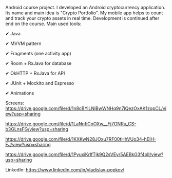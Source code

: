Android course project. I developed an Android cryptocurrency application. Its name and main idea is "Crypto Portfolio". My mobile app helps to count and track your crypto assets in real time. Development is continued after end on the course.
Main used tools:

✔ Java

✔ MVVM pattern

✔ Fragments (one activity app)

✔ Room + RxJava for database

✔ OkHTTP + RxJava for API

✔ JUnit + Mockito and Espresso

✔ Animations

Screens:
https://drive.google.com/file/d/1n8cBYiLNjBwWNHq9n7iQezOxAK1zopCL/view?usp=sharing

https://drive.google.com/file/d/1LaNnfiCnOXw__Fj7ONRu_CS-b3GLnsFG/view?usp=sharing

https://drive.google.com/file/d/1KXKwN28JOxu7RF00tHhVUo34-hEIH-EJ/view?usp=sharing

https://drive.google.com/file/d/1PyuxiKrlfTjk9Q2sVEyr5AEBkG3f4olI/view?usp=sharing

 
LinkedIn: https://www.linkedin.com/in/vladislav-popkov/
